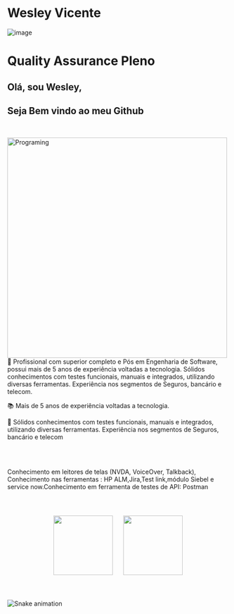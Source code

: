 # Wesley Vicente
![image](https://user-images.githubusercontent.com/67916243/156890378-109437ed-8795-4363-a56c-98349e424267.png)

# Quality Assurance Pleno

## Olá, sou Wesley, 
## Seja Bem vindo ao meu Github
<br />
<p align="left"></p>

<img align="left" alt="Programing" width="500" src="https://user-images.githubusercontent.com/10172471/147827954-19ecac00-2001-4599-9373-63d3d69e6c4f.gif">

<div>
<br />
<p align="left"> 📰 Profissional com superior completo e Pós em Engenharia de Software, possui mais de 5 anos de experiência voltadas a tecnologia. Sólidos conhecimentos com testes funcionais, manuais e integrados, utilizando diversas ferramentas. Experiência nos segmentos de Seguros, bancário e telecom. 
<p align="left"> 📚 Mais de 5 anos de experiência voltadas a tecnologia.</p>
<p align="left"> 🧪 Sólidos conhecimentos com testes funcionais, manuais e integrados, utilizando diversas ferramentas. Experiência nos segmentos de Seguros, bancário e telecom</p><br /><br />
<p align="left">Conhecimento em leitores de telas (NVDA, VoiceOver, Talkback), Conhecimento nas ferramentas : HP ALM,Jira,Test link,módulo Siebel e service now.Conhecimento em ferramenta de testes de API:  Postman </p>
  </div>
 
#
  
  
  <br>


<div  style="display: inline_block" align='center'>
<a href="https://instagram.com/wes.vicente" target="_blank"><img src="https://img.shields.io/badge/-Instagram-%23E4405F?style=for-the-badge&logo=instagram&logoColor=white" width="135" target="_blank"></a> <span>&nbsp;&nbsp;&nbsp;&nbsp;</span> <a href="https://www.linkedin.com/in/wesley-vicente" target="_blank"><img src="https://img.shields.io/badge/-LinkedIn-%230077B5?style=for-the-badge&logo=linkedin&logoColor=white"  width="135" target="_blank"></a>  
</div> 

#
  
<div style="display: flex"><br> 


  
![Snake animation](https://github.com/wesleyvicente/wesleyvicente/blob/output/github-contribution-grid-snake.svg)
 
#  
